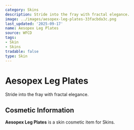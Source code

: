 ```yaml
---
category: Skins
description: Stride into the fray with fractal elegance.
image: ../images/aesopex-leg-plates-33facbda3c.png
last_updated: '2025-09-17'
name: Aesopex Leg Plates
source: WFCD
tags:
- Skin
- Skins
tradable: false
type: Skin
---
```


# Aesopex Leg Plates

Stride into the fray with fractal elegance.

## Cosmetic Information

**Aesopex Leg Plates** is a skin cosmetic item for Skins.

